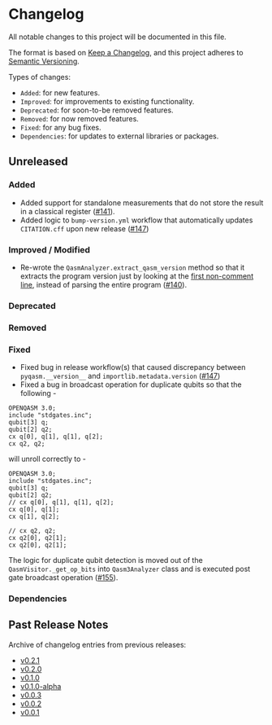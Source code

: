 # Changelog

All notable changes to this project will be documented in this file.

The format is based on [Keep a Changelog](https://keepachangelog.com/en/1.1.0/), and this project adheres to [Semantic Versioning](https://semver.org/spec/v2.0.0.html).

Types of changes:
- `Added`: for new features.
- `Improved`: for improvements to existing functionality.
- `Deprecated`: for soon-to-be removed features.
- `Removed`: for now removed features.
- `Fixed`: for any bug fixes.
- `Dependencies`: for updates to external libraries or packages.

## Unreleased

### Added
- Added support for standalone measurements that do not store the result in a classical register ([#141](https://github.com/qBraid/pyqasm/pull/141)).
- Added logic to `bump-version.yml` workflow that automatically updates `CITATION.cff` upon new release ([#147](https://github.com/qBraid/pyqasm/pull/147))

### Improved / Modified
- Re-wrote the `QasmAnalyzer.extract_qasm_version` method so that it extracts the program version just by looking at the [first non-comment line](https://github.com/openqasm/openqasm/blob/bb923eb9a84fdffe1ba6fc3c20d0b47a131523d9/source/language/comments.rst#version-string), instead of parsing the entire program ([#140](https://github.com/qBraid/pyqasm/pull/140)).

### Deprecated

### Removed

### Fixed
- Fixed bug in release workflow(s) that caused discrepancy between `pyqasm.__version__` and `importlib.metadata.version` ([#147](https://github.com/qBraid/pyqasm/pull/147))
- Fixed a bug in broadcast operation for duplicate qubits so that the following  - 

```qasm
OPENQASM 3.0;
include "stdgates.inc";
qubit[3] q;
qubit[2] q2;
cx q[0], q[1], q[1], q[2];
cx q2, q2;
```

will unroll correctly to - 

```qasm
OPENQASM 3.0;
include "stdgates.inc";
qubit[3] q;
qubit[2] q2;
// cx q[0], q[1], q[1], q[2];
cx q[0], q[1];
cx q[1], q[2];

// cx q2, q2;
cx q2[0], q2[1];
cx q2[0], q2[1];
```

The logic for duplicate qubit detection is moved out of the `QasmVisitor._get_op_bits` into `Qasm3Analyzer` class and is executed post gate broadcast operation ([#155](https://github.com/qBraid/pyqasm/pull/155)).

### Dependencies

## Past Release Notes

Archive of changelog entries from previous releases:

- [v0.2.1](https://github.com/qBraid/pyqasm/releases/tag/v0.2.1)
- [v0.2.0](https://github.com/qBraid/pyqasm/releases/tag/v0.2.0)
- [v0.1.0](https://github.com/qBraid/pyqasm/releases/tag/v0.1.0)
- [v0.1.0-alpha](https://github.com/qBraid/pyqasm/releases/tag/v0.1.0-alpha)
- [v0.0.3](https://github.com/qBraid/pyqasm/releases/tag/v0.0.3)
- [v0.0.2](https://github.com/qBraid/pyqasm/releases/tag/v0.0.2)
- [v0.0.1](https://github.com/qBraid/pyqasm/releases/tag/v0.0.1)

